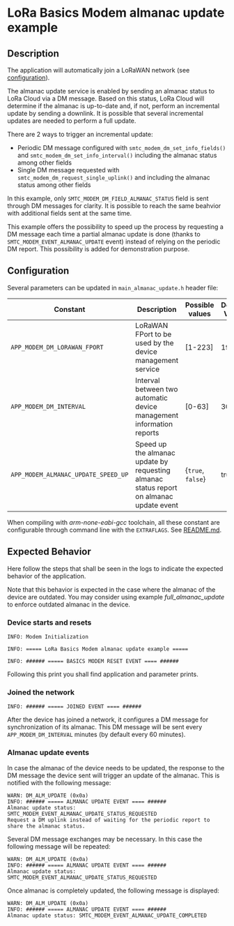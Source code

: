 # LoRa Basics Modem almanac update example

## Description

The application will automatically join a LoRaWAN network (see [configuration](../../apps/common/lorawan_key_config.h)).

The almanac update service is enabled by sending an almanac status to LoRa Cloud via a DM message. Based on this status, LoRa Cloud will determine if the almanac is up-to-date and, if not, perform an incremental update by sending a downlink. It is possible that several incremental updates are needed to perform a full update.

There are 2 ways to trigger an incremental update:

* Periodic DM message configured with `smtc_modem_dm_set_info_fields()` and `smtc_modem_dm_set_info_interval()` including the almanac status among other fields
* Single DM message requested with `smtc_modem_dm_request_single_uplink()` and including the almanac status among other fields

In this example, only `SMTC_MODEM_DM_FIELD_ALMANAC_STATUS` field is sent through DM messages for clarity. It is possible to reach the same beahvior with additional fields sent at the same time.

This example offers the possibility to speed up the process by requesting a DM message each time a partial almanac update is done (thanks to `SMTC_MODEM_EVENT_ALMANAC_UPDATE` event) instead of relying on the periodic DM report. This possibility is added for demonstration purpose.

## Configuration

Several parameters can be updated in `main_almanac_update.h` header file:

| Constant                            | Description                                                                             | Possible values   | Default Value |
| ----------------------------------- | --------------------------------------------------------------------------------------- | ----------------- | ------------- |
| `APP_MODEM_DM_LORAWAN_FPORT`        | LoRaWAN FPort to be used by the device management service                               | [1-223]           | 199           |
| `APP_MODEM_DM_INTERVAL`             | Interval between two automatic device management information reports                    | [0-63]            | 30            |
| `APP_MODEM_ALMANAC_UPDATE_SPEED_UP` | Speed up the almanac update by requesting almanac status report on almanac update event | {`true`, `false`} | true          |

When compiling with *arm-none-eabi-gcc* toolchain, all these constant are configurable through command line with the `EXTRAFLAGS`.
See [README.md](../../../README.md#command-line-configuration).

## Expected Behavior

Here follow the steps that shall be seen in the logs to indicate the expected behavior of the application.

Note that this behavior is expected in the case where the almanac of the device are outdated.
You may consider using example *full_almanac_update* to enforce outdated almanac in the device.

### Device starts and resets

```
INFO: Modem Initialization

INFO: ===== LoRa Basics Modem almanac update example =====

INFO: ###### ===== BASICS MODEM RESET EVENT ==== ######
```

Following this print you shall find application and parameter prints.

### Joined the network

```
INFO: ###### ===== JOINED EVENT ==== ######
```

After the device has joined a network, it configures a DM message for synchronization of its almanac.
This DM message will be sent every `APP_MODEM_DM_INTERVAL` minutes (by default every 60 minutes).

### Almanac update events

In case the almanac of the device needs to be updated, the response to the DM message the device sent will trigger an update of the almanac. This is notified with the following message:

```
WARN: DM_ALM_UPDATE (0x0a)
INFO: ###### ===== ALMANAC UPDATE EVENT ==== ######
Almanac update status: SMTC_MODEM_EVENT_ALMANAC_UPDATE_STATUS_REQUESTED
Request a DM uplink instead of waiting for the periodic report to share the almanac status.
```

Several DM message exchanges may be necessary.
In this case the following message will be repeated:

```
WARN: DM_ALM_UPDATE (0x0a)
INFO: ###### ===== ALMANAC UPDATE EVENT ==== ######
Almanac update status: SMTC_MODEM_EVENT_ALMANAC_UPDATE_STATUS_REQUESTED
```

Once almanac is completely updated, the following message is displayed:

```
WARN: DM_ALM_UPDATE (0x0a)
INFO: ###### ===== ALMANAC UPDATE EVENT ==== ######
Almanac update status: SMTC_MODEM_EVENT_ALMANAC_UPDATE_COMPLETED
```